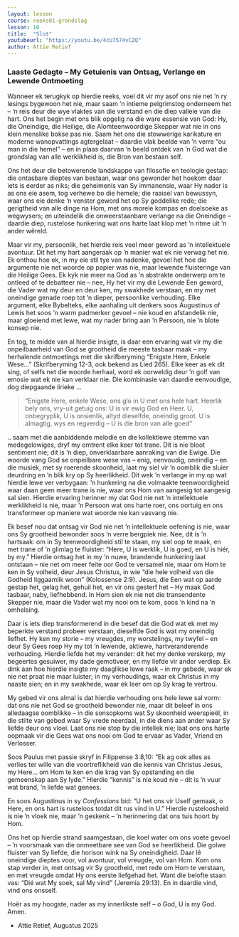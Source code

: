 ```yaml
---
layout: lesson
course: reeks01-grondslag
lesson: 10
title:  "Slot"
youtubeurl: "https://youtu.be/4cU7574vCZQ"
author: Attie Retief
---
```


### Laaste Gedagte – My Getuienis van Ontsag, Verlange en Lewende Ontmoeting

Wanneer ek terugkyk op hierdie reeks, voel dit vir my asof ons nie net ’n ry lesings bygewoon het nie, maar saam ’n intieme pelgrimstog onderneem het – ’n reis deur die wye vlaktes van die verstand en die diep valleie van die hart. Ons het begin met ons blik opgelig na die ware essensie van God: Hy, die Oneindige, die Heilige, die Alomteenwoordige Skepper wat nie in ons klein menslike bokse pas nie. Saam het ons die stowwerige karikature en moderne wanopvattings agtergelaat – daardie vlak beelde van ’n verre “ou man in die hemel” – en in plaas daarvan ’n beeld ontdek van ’n God wat die grondslag van alle werklikheid is, die Bron van bestaan self.

Ons het deur die betowerende landskappe van filosofie en teologie gestap: die ontasbare dieptes van bestaan, waar ons gewonder het hoekom daar iets is eerder as niks; die geheimenis van Sy immanensie, waar Hy nader is as ons eie asem, tog verhewe bo die hemele; die raaisel van bewussyn, waar ons eie denke ’n venster geword het op Sy goddelike rede; die gerigtheid van alle dinge na Hom, met ons morele kompas en doelsoeke as wegwysers; en uiteindelik die onweerstaanbare verlange na die Oneindige – daardie diep, rustelose hunkering wat ons harte laat klop met ’n ritme uit ’n ander wêreld.

Maar vir my, persoonlik, het hierdie reis veel meer geword as ’n intellektuele avontuur. Dit het my hart aangeraak op ’n manier wat ek nie verwag het nie. Ek onthou hoe ek, in my eie stil tye van nadenke, gevoel het hoe die argumente nie net woorde op papier was nie, maar lewende fluisteringe van die Heilige Gees. Ek kyk nie meer na God as ’n abstrakte onderwerp om te ontleed of te debatteer nie – nee, Hy het vir my die Lewende Een geword, die Vader wat my deur en deur ken, my swakhede verstaan, en my met oneindige genade roep tot ’n dieper, persoonlike verhouding. Elke argument, elke Bybelteks, elke aanhaling uit denkers soos Augustinus of Lewis het soos ’n warm padmerker gevoel – nie koud en afstandelik nie, maar gloeiend met lewe, wat my nader bring aan ’n Persoon, nie ’n blote konsep nie.

En tog, te midde van al hierdie insigte, is daar een ervaring wat vir my die onpeilbaarheid van God se grootheid die meeste tasbaar maak – my herhalende ontmoetings met die skrifberyming “Enigste Here, Enkele Wese...” (Skrifberyming 12-3, ook bekend as Lied 265). Elke keer as ek dit sing, of selfs net die woorde herhaal, word ek oorweldig deur ’n golf van emosie wat ek nie kan verklaar nie. Die kombinasie van daardie eenvoudige, dog diepgaande lirieke ...

> “Enigste Here, enkele Wese, ons glo in U met ons hele hart. Heerlik bely ons, vry-uit getuig ons: U is vir ewig God en Heer. U, onbegryplik, U is onsienlik, altyd dieselfde, oneindig groot. U is almagtig, wys en regverdig – U is die bron van alle goed” 

.. saam met die aanbiddende melodie en die kollektiewe stemme van medegelowiges, dryf my omtrent elke keer tot trane. Dit is nie bloot sentiment nie; dit is ’n diep, onverklaarbare aanraking van die Ewige. Die woorde vang God se onpeilbare wese vas – enig, eenvoudig, oneindig – en die musiek, met sy roerende skoonheid, laat my siel vir ’n oomblik die sluier deurdring en ’n blik kry op Sy heerlikheid. Dit wek ’n verlange in my op wat hierdie lewe ver verbygaan: ’n hunkering na die volmaakte teenwoordigheid waar daan geen meer trane is nie, waar ons Hom van aangesig tot aangesig sal sien. Hierdie ervaring herinner my dat God nie net ’n intellektuele werklikheid is nie, maar ’n Persoon wat ons harte roer, ons oortuig en ons transformeer op maniere wat woorde nie kan vasvang nie.

Ek besef nou dat ontsag vir God nie net ’n intellektuele oefening is nie, waar ons Sy grootheid bewonder soos ’n verre bergpiek nie. Nee, dit is ’n hartsaak: om in Sy teenwoordigheid stil te staan, my siel oop te maak, en met trane of ’n glimlag te fluister: “Here, U is werklik, U is goed, en U is hiér, by my.” Hierdie ontsag het in my ’n nuwe, brandende hunkering laat ontstaan – nie net om meer feite oor God te versamel nie, maar om Hom te ken in Sy volheid, deur Jesus Christus, in wie “die hele volheid van die Godheid liggaamlik woon” (Kolossense 2:9). Jesus, die Een wat op aarde gestap het, gelag het, gehuil het, en vir ons gesterf het – Hy maak God tasbaar, naby, liefhebbend. In Hom sien ek nie net die transendente Skepper nie, maar die Vader wat my nooi om te kom, soos ’n kind na ’n omhelsing.

Daar is iets diep transformerend in die besef dat die God wat ek met my beperkte verstand probeer verstaan, dieselfde God is wat my oneindig liefhet. Hy ken my storie – my vreugdes, my worstelings, my twyfel – en deur Sy Gees roep Hy my tot ’n lewende, aktiewe, hartveranderende verhouding. Hierdie liefde het my verander: dit het my denke verskerp, my begeertes gesuiwer, my dade gemotiveer, en my liefde vir ander verdiep. Ek dink aan hoe hierdie insigte my daaglikse lewe raak – in my gebede, waar ek nie net praat nie maar luister; in my verhoudings, waar ek Christus in my naaste sien; en in my swakhede, waar ek leer om op Sy krag te vertrou.

My gebed vir ons almal is dat hierdie verhouding ons hele lewe sal vorm: dat ons nie net God se grootheid bewonder nie, maar dit beleef in ons alledaagse oomblikke – in die sonsopkoms wat Sy skoonheid weerspieël, in die stilte van gebed waar Sy vrede neerdaal, in die diens aan ander waar Sy liefde deur ons vloei. Laat ons nie stop by die intellek nie; laat ons ons harte oopmaak vir die Gees wat ons nooi om God te ervaar as Vader, Vriend en Verlosser.

Soos Paulus met passie skryf in Filippense 3:8,10: “Ek ag ook alles as verlies ter wille van die voortreflikheid van die kennis van Christus Jesus, my Here… om Hom te ken en die krag van Sy opstanding en die gemeenskap aan Sy lyde.” Hierdie “kennis” is nie koud nie – dit is ’n vuur wat brand, ’n liefde wat genees.

En soos Augustinus in sy *Confessions* bid: “U het ons vir Uself gemaak, o Here, en ons hart is rusteloos totdat dit rus vind in U.” Hierdie rusteloosheid is nie ’n vloek nie, maar ’n geskenk – ’n herinnering dat ons tuis hoort by Hom.

Ons het op hierdie strand saamgestaan, die koel water om ons voete gevoel – ’n voorsmaak van die onmeetbare see van God se heerlikheid. Die golwe fluister van Sy liefde, die horison wink na Sy oneindigheid. Daar lê oneindige dieptes voor, vol avontuur, vol vreugde, vol van Hom. Kom ons stap verder in, met ontsag vir Sy grootheid, met rede om Hom te verstaan, en met vreugde omdat Hy ons eerste liefgehad het. Want die belofte staan vas: “Dié wat My soek, sal My vind” (Jeremia 29:13). En in daardie vind, vind ons onsself.

Hoër as my hoogste, nader as my innerlikste self – o God, U is my God. Amen.

- Attie Retief, Augustus 2025
